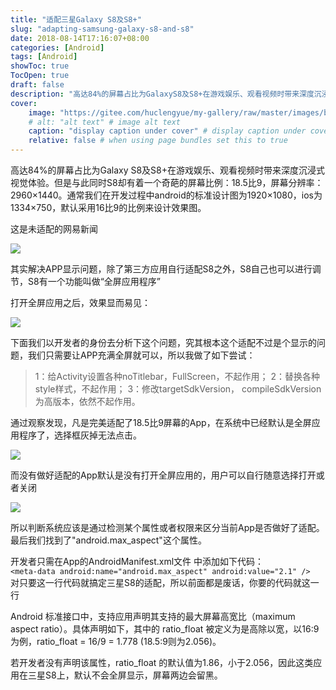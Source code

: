 ```yaml
---
title: "适配三星Galaxy S8及S8+"
slug: "adapting-samsung-galaxy-s8-and-s8"
date: 2018-08-14T17:16:07+08:00
categories: [Android]
tags: [Android]
showToc: true
TocOpen: true
draft: false
description: "高达84%的屏幕占比为GalaxyS8及S8+在游戏娱乐、观看视频时带来深度沉浸式视觉体验。但是与此同时S8却有着一个奇葩的屏幕比例：18"
cover: 
    image: "https://gitee.com/huclengyue/my-gallery/raw/master/images/blog/1646726847420894ba9c34f8370b95a7d7e10e627d.jpg"
    # alt: "alt text" # image alt text
    caption: "display caption under cover" # display caption under cover
    relative: false # when using page bundles set this to true
---
```

                
高达84%的屏幕占比为Galaxy S8及S8+在游戏娱乐、观看视频时带来深度沉浸式视觉体验。但是与此同时S8却有着一个奇葩的屏幕比例：18.5比9，屏幕分辨率：2960×1440。通常我们在开发过程中android的标准设计图为1920×1080，ios为1334×750，默认采用16比9的比例来设计效果图。

这是未适配的网易新闻  

![](https://gitee.com/huclengyue/my-gallery/raw/master/images/blog/1646726847420894ba9c34f8370b95a7d7e10e627d.jpg)

其实解决APP显示问题，除了第三方应用自行适配S8之外，S8自己也可以进行调节，S8有一个功能叫做“全屏应用程序”  

打开全屏应用之后，效果显而易见：

![](https://gitee.com/huclengyue/my-gallery/raw/master/images/blog/1646726847864cabf626bbb375ab93ce5247ef8869.jpg)

下面我们以开发者的身份去分析下这个问题，究其根本这个适配不过是个显示的问题，我们只需要让APP充满全屏就可以，所以我做了如下尝试：

> 1：给Activity设置各种noTitlebar，FullScreen，不起作用；
2：替换各种style样式，不起作用；
3：修改targetSdkVersion， compileSdkVersion为高版本，依然不起作用。


通过观察发现，凡是完美适配了18.5比9屏幕的App，在系统中已经默认是全屏应用程序了，选择框灰掉无法点击。

![](https://gitee.com/huclengyue/my-gallery/raw/master/images/blog/1646726848243f40d7d3e57426334566bd32fa3c5c.jpg)

而没有做好适配的App默认是没有打开全屏应用的，用户可以自行随意选择打开或者关闭

![](https://gitee.com/huclengyue/my-gallery/raw/master/images/blog/164672684853378e05bb0bcd0898a7f25790c749ed.jpg)
  

所以判断系统应该是通过检测某个属性或者权限来区分当前App是否做好了适配。最后我们找到了"android.max_aspect"这个属性。


开发者只需在App的AndroidManifest.xml文件<application> </application>中添加如下代码：   
`<meta-data android:name="android.max_aspect" android:value="2.1" />`  
对只要这一行代码就搞定三星S8的适配，所以前面都是废话，你要的代码就这一行

Android 标准接口中，支持应用声明其支持的最大屏幕高宽比（maximum aspect ratio）。具体声明如下，其中的 ratio_float 被定义为是高除以宽，以16:9为例，ratio_float = 16/9 = 1.778 (18.5:9则为2.056)。


若开发者没有声明该属性，ratio_float 的默认值为1.86，小于2.056，因此这类应用在三星S8上，默认不会全屏显示，屏幕两边会留黑。